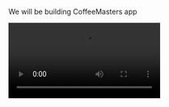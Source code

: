 We will be building CoffeeMasters app

<video src="/intro-swift/recording.mp4" width="300" controls>


